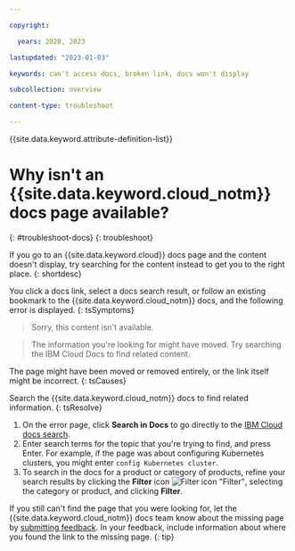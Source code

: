 ```yaml
---

copyright:

  years: 2020, 2023

lastupdated: "2023-01-03"

keywords: can't access docs, broken link, docs won't display

subcollection: overview

content-type: troubleshoot

---
```


{{site.data.keyword.attribute-definition-list}}

# Why isn't an {{site.data.keyword.cloud_notm}} docs page available?
{: #troubleshoot-docs}
{: troubleshoot}

If you go to an {{site.data.keyword.cloud}} docs page and the content doesn't display, try searching for the content instead to get you to the right place.
{: shortdesc}

You click a docs link, select a docs search result, or follow an existing bookmark to the {{site.data.keyword.cloud_notm}} docs, and the following error is displayed.
{: tsSymptoms}

> Sorry, this content isn't available.

> The information you're looking for might have moved. Try searching the IBM Cloud Docs to find related content.

The page might have been moved or removed entirely, or the link itself might be incorrect.
{: tsCauses}

Search the {{site.data.keyword.cloud_notm}} docs to find related information.
{: tsResolve}

1. On the error page, click **Search in Docs** to go directly to the [IBM Cloud docs search](/docs/search).
1. Enter search terms for the topic that you're trying to find, and press Enter. For example, if the page was about configuring Kubernetes clusters, you might enter `config Kubernetes cluster`.
1. To search in the docs for a product or category of products, refine your search results by clicking the **Filter** icon ![Filter icon "Filter"](../icons/filter.svg), selecting the category or product, and clicking **Filter**.

If you still can't find the page that you were looking for, let the {{site.data.keyword.cloud_notm}} docs team know about the missing page by [submitting feedback](/docs/overview?topic=overview-feedback). In your feedback, include information about where you found the link to the missing page.
{: tip}
